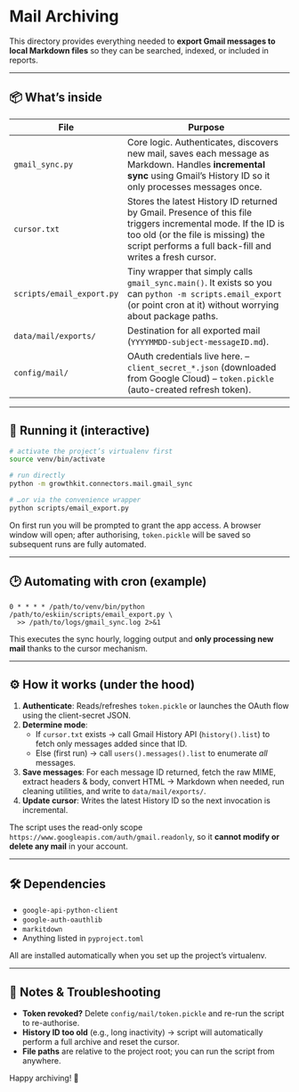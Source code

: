 # Mail Archiving

This directory provides everything needed to **export Gmail messages to local Markdown files** so they can be searched, indexed, or included in reports.

---

## 📦  What’s inside

| File | Purpose |
|------|---------|
| `gmail_sync.py` | Core logic.  Authenticates, discovers new mail, saves each message as Markdown.  Handles **incremental sync** using Gmail’s History ID so it only processes messages once. |
| `cursor.txt` | Stores the latest History ID returned by Gmail.  Presence of this file triggers incremental mode.  If the ID is too old (or the file is missing) the script performs a full back-fill and writes a fresh cursor. |
| `scripts/email_export.py` | Tiny wrapper that simply calls `gmail_sync.main()`.  It exists so you can `python -m scripts.email_export` (or point cron at it) without worrying about package paths. |
| `data/mail/exports/` | Destination for all exported mail (`YYYYMMDD-subject-messageID.md`). |
| `config/mail/` | OAuth credentials live here.  – `client_secret_*.json` (downloaded from Google Cloud) – `token.pickle` (auto-created refresh token). |

---

## 🚀  Running it (interactive)

```bash
# activate the project’s virtualenv first
source venv/bin/activate

# run directly
python -m growthkit.connectors.mail.gmail_sync

# …or via the convenience wrapper
python scripts/email_export.py
```

On first run you will be prompted to grant the app access.  A browser window will open; after authorising, `token.pickle` will be saved so subsequent runs are fully automated.

---

## 🕑  Automating with cron (example)

```cron
0 * * * * /path/to/venv/bin/python /path/to/eskiin/scripts/email_export.py \
  >> /path/to/logs/gmail_sync.log 2>&1
```
This executes the sync hourly, logging output and **only processing new mail** thanks to the cursor mechanism.

---

## ⚙️  How it works (under the hood)

1. **Authenticate**:   Reads/refreshes `token.pickle` or launches the OAuth flow using the client-secret JSON.
2. **Determine mode**:
   * If `cursor.txt` exists → call Gmail History API (`history().list`) to fetch only messages added since that ID.
   * Else (first run) → call `users().messages().list` to enumerate *all* messages.
3. **Save messages**:   For each message ID returned, fetch the raw MIME, extract headers & body, convert HTML → Markdown when needed, run cleaning utilities, and write to `data/mail/exports/`.
4. **Update cursor**:   Writes the latest History ID so the next invocation is incremental.

The script uses the read-only scope `https://www.googleapis.com/auth/gmail.readonly`, so it **cannot modify or delete any mail** in your account.

---

## 🛠  Dependencies

* `google-api-python-client`
* `google-auth-oauthlib`
* `markitdown`
* Anything listed in `pyproject.toml`

All are installed automatically when you set up the project’s virtualenv.

---

## 📝  Notes & Troubleshooting

* **Token revoked?**  Delete `config/mail/token.pickle` and re-run the script to re-authorise.
* **History ID too old** (e.g., long inactivity) → script will automatically perform a full archive and reset the cursor.
* **File paths** are relative to the project root; you can run the script from anywhere.

Happy archiving! 🎉

